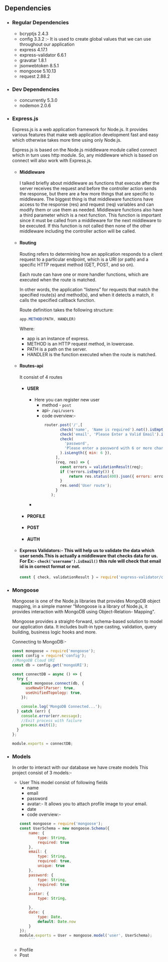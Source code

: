 ## Dependencies

- ### Regular Dependencies

    -  bcryptjs 2.4.3
    -  config 3.3.2 :- It is used to create global values that we can use throughout our application
    -  express 4.17.1
    -  express-validator 6.6.1
    -  gravatar 1.8.1
    -  jsonwebtoken 8.5.1
    -  mongoose 5.10.13
    -  request  2.88.2

- ### Dev Dependencies

	- concurrently 5.3.0
	- nodemon 2.0.6

- ### Express.js
	Express.js is a web application framework for Node.js. It provides various features that make web application development fast and easy which otherwise takes more time using only Node.js.

	Express.js is based on the Node.js middleware module called connect which in turn uses http module. So, any middleware which is based on connect will also work with Express.js.
    
    - #### Middleware
       I talked briefly about middleware as functions that execute after the server receives the request and before the controller action sends the response, but there are a few more things that are specific to middleware. The biggest thing is that middleware functions have access to the response (res) and request (req) variables and can modify them or use them as needed. Middleware functions also have a third parameter which is a next function. This function is important since it must be called from a middleware for the next middleware to be executed. If this function is not called then none of the other middleware including the controller action will be called.
    - #### Routing
    	Routing refers to determining how an application responds to a client request to a particular endpoint, which is a URI (or path) and a specific HTTP request method (GET, POST, and so on).
        
        Each route can have one or more handler functions, which are executed when the route is matched.
        
        In other words, the application “listens” for requests that match the specified route(s) and method(s), and when it detects a match, it calls the specified callback function.
		
        Route definition takes the following structure:
        ```javascript
		app.METHOD(PATH, HANDLER)
		```
        Where:
        - app is an instance of express.
		- METHOD is an HTTP request method, in lowercase.
		- PATH is a path on the server.
		- HANDLER is the function executed when the route is matched.
		
    - #### Routes-api
    	It consist of 4 routes
        - #### USER
        	- Here you can register new user
        	  - method - `post`
        	  - api- `/api/users`
        	  - code overview:-
        	  	```javascript
             	 router.post('/',[
                        check('name', 'Name is required').not().isEmpty(),
                        check('email', 'Please Enter a Valid Email').isEmail(),
                        check(
                          'password',
                          'Please enter a password with 6 or more characters'
                        ).isLength({ min: 6 }),
                      ],
                      (req, res) => {
                        const errors = validationResult(req);
                        if (!errors.isEmpty()) {
                            return res.status(400).json({ errors: errors.array() });
                        }
                        res.send('User route');
                      }
                    );	
			     ```
        	- 
        - #### PROFILE
        - #### POST
        - #### AUTH
    - #### Express Validators:- This will help us to validate the data which user sends.This is actually a middleware that checks data for us. For Ex:- `check('username').isEmail()` this rule will check that email id is in correct format or not.
      ```javascript
	  const { check, validationResult } = require('express-validator/check');
	  ```
- ### Mongoose
     Mongoose is one of the Node.js libraries that provides MongoDB object mapping, in a simple manner "Mongoose is a library of Node.js, it provides interaction with MongoDB using Object-Relation- Mapping".

	Mongoose provides a straight-forward, schema-based solution to model our application data. It includes built-in type casting, validation, query building, business logic hooks and more.
    
    Connecting to MongoDB:- 
    ```javascript
    const mongoose = require('mongoose');
    const config = require('config');
    //MongoDB Cloud URI
    const db = config.get('mongoURI');

    const connectDB = async () => {
      try {
        await mongoose.connect(db, {
          useNewUrlParser: true,
          useUnifiedTopology: true,
        });

        console.log('MongoDB Connected...');
      } catch (err) {
        console.error(err.message);
        //Exit process with failure
        process.exit(1);
      }
    };

    module.exports = connectDB;
	```
- ### Models
	
    In order to interact with our database we have create models
    This project consist of 3 models:-
    - User
    	This model consist of following fields
        - name
        - email
        - password
        - avatar:- It allows you to attach profile image to your email.
        - date
        - code overview:- 
        ```javascript
		const mongoose = require('mongoose');
        const UserSchema = new mongoose.Schema({
            name: {
                type: String,
                required: true
            },
            email: {
                type: String,
                required: true,
                unique: true
            },
            password: {
                type: String,
                required: true
            },
            avatar: {
                type: String,

            },
            date: {
                type: Date,
                default: Date.now
            }
        });
		module.exports = User = mongoose.model('user', UserSchema);
			```
    - Profile
    - Post
